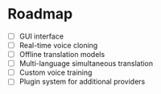 # Roadmap

- [ ] GUI interface
- [ ] Real-time voice cloning
- [ ] Offline translation models
- [ ] Multi-language simultaneous translation
- [ ] Custom voice training
- [ ] Plugin system for additional providers 